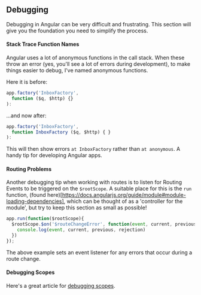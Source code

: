 ## Debugging

Debugging in Angular can be very difficult and frustrating. This section will give you the foundation you need to simplify the process.

#### Stack Trace Function Names

Angular uses a lot of anonymous functions in the call stack. When these throw an error (yes, you'll see a lot of errors during development), to make things easier to debug, I've named anonymous functions.

Here it is before:

```js
app.factory('InboxFactory',
  function ($q, $http) {}
):
```

...and now after:

```js
app.factory('InboxFactory',
  function InboxFactory ($q, $http) { }
):
```

This will then show errors `at InboxFactory` rather than `at anonymous`. A handy tip for developing Angular apps.

#### Routing Problems

Another debugging tip when working with routes is to listen for Routing Events to be triggered on the `$rootScope`.  A suitable place for this is the `run` function, (found here)[https://docs.angularjs.org/guide/module#module-loading-dependencies], which can be thought of as a 'controller for the module', but try to keep this section as small as possible!

```js
app.run(function($rootScope){
  $rootScope.$on('$routeChangeError', function(event, current, previous, rejection){
    console.log(event, current, previous, rejection)
  })
});
```

The above example sets an event listener for any errors that occur during a route change.

#### Debugging Scopes

Here's a great article for [debugging scopes](http://ionicframework.com/blog/angularjs-console/).
